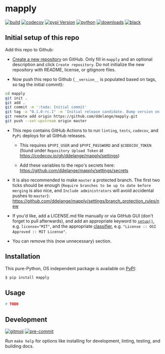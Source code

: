 # mapply

[![build](https://img.shields.io/github/workflow/status/ddelange/mapply/GH/master?logo=github&cacheSeconds=86400)](https://github.com/ddelange/mapply/actions?query=branch%3Amaster)
[![codecov](https://img.shields.io/codecov/c/github/ddelange/mapply/master?logo=codecov&logoColor=white)](https://codecov.io/gh/ddelange/mapply)
[![pypi Version](https://img.shields.io/pypi/v/mapply.svg?logo=pypi&logoColor=white)](https://pypi.org/project/mapply/)
[![python](https://img.shields.io/pypi/pyversions/mapply.svg?logo=python&logoColor=white)](https://pypi.org/project/mapply/)
[![downloads](https://pepy.tech/badge/mapply)](https://pypistats.org/packages/mapply)
[![black](https://img.shields.io/badge/code%20style-black-000000.svg)](https://github.com/python/black)


## Initial setup of this repo

Add this repo to Github:

- [Create a new repository](https://github.com/new) on GitHub. Only fill in `mapply` and an optional description and click `Create repository`. Do not initialize the new repository with README, license, or gitignore files.

- Now push this repo to Github (`__version__` is populated based on tags, so tag the initial commit):

```sh
cd mapply
git init .
git add .
git commit -m ':tada: Initial commit'
git tag -a "0.1.0-rc.1" -m 'Initial release candidate. Bump version on GitHub and it will be reflected on the next `git pull; pip install -e .`'
git remote add origin https://github.com/ddelange/mapply.git
git push --set-upstream origin master
```

- This repo contains GitHub Actions to to run `linting`, `tests`, `codecov`, and `PyPi` deploys for all GitHub releases.

    - This requires `$PYPI_USER` and `$PYPI_PASSWORD` and `$CODECOV_TOKEN` (found under `Repository Upload Token` at https://codecov.io/gh/ddelange/mapply/settings)

    - Add these variables to the repo's secrets here: https://github.com/ddelange/mapply/settings/secrets

- It is also recommended to make `master` a protected branch. The first two ticks should be enough (`Require branches to be up to date before merging` is also nice, and `Include administrators` will avoid accidental pushes to `master`): https://github.com/ddelange/mapply/settings/branch_protection_rules/new

- If you'd like, add a LICENSE.md file manually or via GitHub GUI (don't forget to pull afterwards), and add an appropriate keyword to [`setup()`](setup.py), e.g. `license="MIT"`, and the appropriate [classifier](https://pypi.org/classifiers/), e.g. `"License :: OSI Approved :: MIT License"`.

- You can remove this (now unnecessary) section.

## Installation

This pure-Python, OS independent package is available on [PyPI](https://pypi.org/project/mapply):

```sh
$ pip install mapply
```

## Usage

```py
# TODO
```

## Development

[![gitmoji](https://img.shields.io/badge/gitmoji-%20%F0%9F%98%9C%20%F0%9F%98%8D-ffdd67)](https://github.com/carloscuesta/gitmoji-cli)
[![pre-commit](https://img.shields.io/badge/pre--commit-enabled-brightgreen?logo=pre-commit&logoColor=white)](https://github.com/pre-commit/pre-commit)

Run `make help` for options like installing for development, linting, testing, and building docs.
